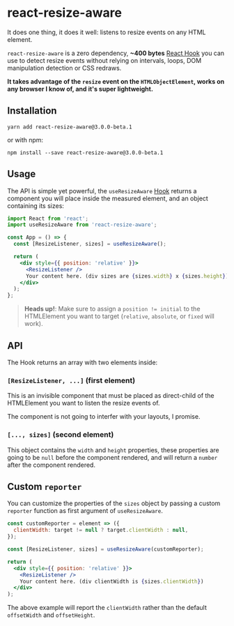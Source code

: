 # react-resize-aware

It does one thing, it does it well: listens to resize events on any HTML element.

`react-resize-aware` is a zero dependency, **~400 bytes** [React Hook](https://reactjs.org/docs/hooks-reference.html) you can use to detect resize events without relying on intervals, loops, DOM manipulation detection or CSS redraws.

**It takes advantage of the `resize` event on the `HTMLObjectElement`, works on any browser I know of, and it's super lightweight.**

## Installation

```
yarn add react-resize-aware@3.0.0-beta.1
```

or with npm:

```
npm install --save react-resize-aware@3.0.0-beta.1
```

## Usage

The API is simple yet powerful, the `useResizeAware` [Hook](https://reactjs.org/docs/hooks-reference.html)
returns a component you will place inside the measured element, and an object containing its sizes:

```jsx
import React from 'react';
import useResizeAware from 'react-resize-aware';

const App = () => {
  const [ResizeListener, sizes] = useResizeAware();

  return (
    <div style={{ position: 'relative' }}>
      <ResizeListener />
      Your content here. (div sizes are {sizes.width} x {sizes.height})
    </div>
  );
};
```

> **Heads up!**: Make sure to assign a `position != initial` to the HTMLElement you want to target (`relative`, `absolute`, or `fixed` will work).

## API

The Hook returns an array with two elements inside:

### `[ResizeListener, ...]` (first element)

This is an invisible component that must be placed as direct-child of the HTMLElement you want to listen the resize events of.

The component is not going to interfer with your layouts, I promise.

### `[..., sizes]` (second element)

This object contains the `width` and `height` properties, these properties are going to be `null` before the component rendered, and will return a `number` after the component rendered.

## Custom `reporter`

You can customize the properties of the `sizes` object by passing a custom `reporter` function as first argument of `useResizeAware`.

```jsx
const customReporter = element => ({
  clientWidth: target != null ? target.clientWidth : null,
});

const [ResizeListener, sizes] = useResizeAware(customReporter);

return (
  <div style={{ position: 'relative' }}>
    <ResizeListener />
    Your content here. (div clientWidth is {sizes.clientWidth})
  </div>
);
```

The above example will report the `clientWidth` rather than the default `offsetWidth` and `offsetHeight`.
